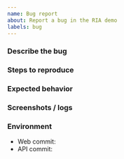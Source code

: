 ```yaml
---
name: Bug report
about: Report a bug in the RIA demo
labels: bug
---
```


### Describe the bug

### Steps to reproduce

### Expected behavior

### Screenshots / logs

### Environment
- Web commit:
- API commit:

